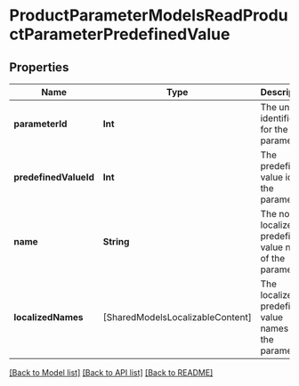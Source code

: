 # ProductParameterModelsReadProductParameterPredefinedValue

## Properties
Name | Type | Description | Notes
------------ | ------------- | ------------- | -------------
**parameterId** | **Int** | The unique identifier for the parameter. | [optional] 
**predefinedValueId** | **Int** | The predefined value id of the parameter. | [optional] 
**name** | **String** | The non-localized predefined value name of the parameter. | [optional] 
**localizedNames** | [SharedModelsLocalizableContent] | The localized predefined value names of the parameter. | [optional] 

[[Back to Model list]](../README.md#documentation-for-models) [[Back to API list]](../README.md#documentation-for-api-endpoints) [[Back to README]](../README.md)



